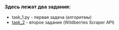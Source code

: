 ### Здесь лежат два задания:
 - task_1.py - первая задача (алгоритмы)
 - [task_2](https://github.com/Artem4es/tasks/tree/main/task_2) - второе задание (Wildberries Scraper API)
